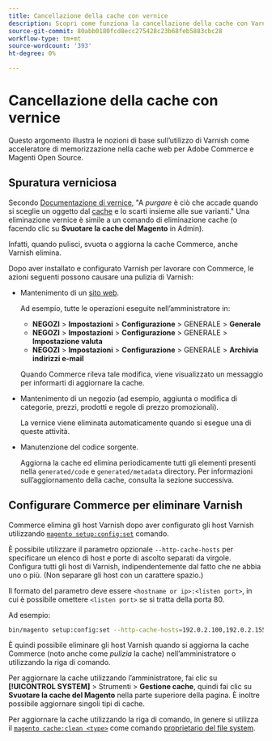 ```yaml
---
title: Cancellazione della cache con vernice
description: Scopri come funziona la cancellazione della cache con Varnish e come utilizzarla come acceleratore di memorizzazione nella cache web per l’applicazione Adobe Commerce.
source-git-commit: 80abb0180fcd8ecc275428c23b68feb5883cbc28
workflow-type: tm+mt
source-wordcount: '393'
ht-degree: 0%

---
```



# Cancellazione della cache con vernice

Questo argomento illustra le nozioni di base sull’utilizzo di Varnish come acceleratore di memorizzazione nella cache web per Adobe Commerce e Magenti Open Source.

## Spuratura verniciosa

Secondo [Documentazione di vernice](https://www.varnish-cache.org/docs/trunk/users-guide/purging.html), &quot;A *purgare* è ciò che accade quando si sceglie un oggetto dal [cache](https://glossary.magento.com/cache) e lo scarti insieme alle sue varianti.&quot; Una eliminazione vernice è simile a un comando di eliminazione cache (o facendo clic su **Svuotare la cache del Magento** in Admin).

Infatti, quando pulisci, svuota o aggiorna la cache Commerce, anche Varnish elimina.

Dopo aver installato e configurato Varnish per lavorare con Commerce, le azioni seguenti possono causare una pulizia di Varnish:

- Mantenimento di un [sito web](https://glossary.magento.com/website).

   Ad esempio, tutte le operazioni eseguite nell’amministratore in:

   - **NEGOZI** > **Impostazioni** > **Configurazione** > GENERALE > **Generale**
   - **NEGOZI** > **Impostazioni** > **Configurazione** > GENERALE > **Impostazione valuta**
   - **NEGOZI** > **Impostazioni** > **Configurazione** > GENERALE > **Archivia indirizzi e-mail**

   Quando Commerce rileva tale modifica, viene visualizzato un messaggio per informarti di aggiornare la cache.

- Mantenimento di un negozio (ad esempio, aggiunta o modifica di categorie, prezzi, prodotti e regole di prezzo promozionali).

   La vernice viene eliminata automaticamente quando si esegue una di queste attività.

- Manutenzione del codice sorgente.

   Aggiorna la cache ed elimina periodicamente tutti gli elementi presenti nella `generated/code` e `generated/metadata` directory. Per informazioni sull’aggiornamento della cache, consulta la sezione successiva.

## Configurare Commerce per eliminare Varnish

Commerce elimina gli host Varnish dopo aver configurato gli host Varnish utilizzando [`magento setup:config:set`](https://devdocs.magento.com/guides/2.4/install-gde/install/cli/install-cli-subcommands-deployment.html) comando.

È possibile utilizzare il parametro opzionale `--http-cache-hosts` per specificare un elenco di host e porte di ascolto separati da virgole. Configura tutti gli host di Varnish, indipendentemente dal fatto che ne abbia uno o più. (Non separare gli host con un carattere spazio.)

Il formato del parametro deve essere `<hostname or ip>:<listen port>`, in cui è possibile omettere `<listen port>` se si tratta della porta 80.

Ad esempio:

```bash
bin/magento setup:config:set --http-cache-hosts=192.0.2.100,192.0.2.155:6081
```

È quindi possibile eliminare gli host Varnish quando si aggiorna la cache Commerce (noto anche come *pulizia* la cache) nell’amministratore o utilizzando la riga di comando.

Per aggiornare la cache utilizzando l’amministratore, fai clic su **[!UICONTROL SYSTEM]** > Strumenti > **Gestione cache**, quindi fai clic su **Svuotare la cache del Magento** nella parte superiore della pagina. È inoltre possibile aggiornare singoli tipi di cache.

Per aggiornare la cache utilizzando la riga di comando, in genere si utilizza il [`magento cache:clean <type>`](../cli/manage-cache.md#clean-and-flush-cache-types) come comando [proprietario del file system](https://devdocs.magento.com/guides/2.4/install-gde/prereq/file-sys-perms-over.html).
